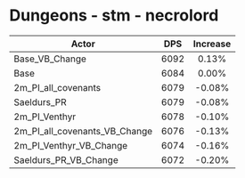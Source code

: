 # Dungeons - stm - necrolord
| Actor | DPS | Increase |
|---|:---:|:---:|
|Base_VB_Change|6092|0.13%|
|Base|6084|0.00%|
|2m_PI_all_covenants|6079|-0.08%|
|Saeldurs_PR|6079|-0.08%|
|2m_PI_Venthyr|6078|-0.10%|
|2m_PI_all_covenants_VB_Change|6076|-0.13%|
|2m_PI_Venthyr_VB_Change|6074|-0.16%|
|Saeldurs_PR_VB_Change|6072|-0.20%|
